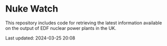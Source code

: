 # Nuke Watch

This repository includes code for retrieving the latest information available on the output of EDF nuclear power plants in the UK.

Last updated: 2024-03-25 20:08